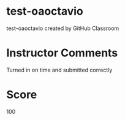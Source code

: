 # test-oaoctavio
test-oaoctavio created by GitHub Classroom
# Instructor Comments
Turned in on time and submitted correctly
# Score
100
